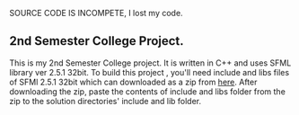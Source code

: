 SOURCE CODE IS INCOMPETE, I lost my code.

## 2nd Semester College Project.
This is my 2nd Semester College project. It is written in C++ and uses SFML library ver 2.5.1 32bit.
To build this project , you'll need include and libs files of SFMl 2.5.1 32bit which can downloaded as a zip from [here](https://www.sfml-dev.org/download/sfml/2.5.1/).
After downloading the zip, paste the contents of include and libs folder from the zip to the solution directories' include and lib folder.
